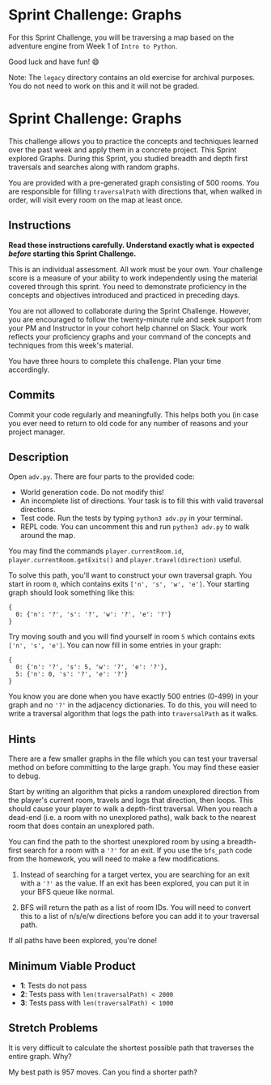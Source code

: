 # Sprint Challenge: Graphs


For this Sprint Challenge, you will be traversing a map based on the adventure engine from Week 1 of `Intro to Python`.

Good luck and have fun! :smile:

Note: The `legacy` directory contains an old exercise for archival purposes. You do not need to work on this and it will not be graded.

# Sprint Challenge: Graphs

This challenge allows you to practice the concepts and techniques learned over the past week and apply them in a concrete project. This Sprint explored Graphs. During this Sprint, you studied breadth and depth first traversals and searches along with random graphs.

You are provided with a pre-generated graph consisting of 500 rooms. You are responsible for filling `traversalPath` with directions that, when walked in order, will visit every room on the map at least once.

## Instructions

**Read these instructions carefully. Understand exactly what is expected _before_ starting this Sprint Challenge.**

This is an individual assessment. All work must be your own. Your challenge score is a measure of your ability to work independently using the material covered through this sprint. You need to demonstrate proficiency in the concepts and objectives introduced and practiced in preceding days.

You are not allowed to collaborate during the Sprint Challenge. However, you are encouraged to follow the twenty-minute rule and seek support from your PM and Instructor in your cohort help channel on Slack. Your work reflects your proficiency graphs and your command of the concepts and techniques from this week's material.

You have three hours to complete this challenge. Plan your time accordingly.

## Commits

Commit your code regularly and meaningfully. This helps both you (in case you ever need to return to old code for any number of reasons and your project manager.

## Description

Open `adv.py`. There are four parts to the provided code:

* World generation code. Do not modify this!
* An incomplete list of directions. Your task is to fill this with valid traversal directions.
* Test code. Run the tests by typing `python3 adv.py` in your terminal.
* REPL code. You can uncomment this and run `python3 adv.py` to walk around the map.


You may find the commands `player.currentRoom.id`, `player.currentRoom.getExits()` and `player.travel(direction)` useful.

To solve this path, you'll want to construct your own traversal graph. You start in room `0`, which contains exits `['n', 's', 'w', 'e']`. Your starting graph should look something like this:

```
{
  0: {'n': '?', 's': '?', 'w': '?', 'e': '?'}
}
```

Try moving south and you will find yourself in room `5` which contains exits `['n', 's', 'e']`. You can now fill in some entries in your graph:

```
{
  0: {'n': '?', 's': 5, 'w': '?', 'e': '?'},
  5: {'n': 0, 's': '?', 'e': '?'}
}
```

You know you are done when you have exactly 500 entries (0-499) in your graph and no `'?'` in the adjacency dictionaries. To do this, you will need to write a traversal algorithm that logs the path into `traversalPath` as it walks.

## Hints

There are a few smaller graphs in the file which you can test your traversal method on before committing to the large graph. You may find these easier to debug.

Start by writing an algorithm that picks a random unexplored direction from the player's current room, travels and logs that direction, then loops. This should cause your player to walk a depth-first traversal. When you reach a dead-end (i.e. a room with no unexplored paths), walk back to the nearest room that does contain an unexplored path.

You can find the path to the shortest unexplored room by using a breadth-first search for a room with a `'?'` for an exit. If you use the `bfs_path` code from the homework, you will need to make a few modifications.

1. Instead of searching for a target vertex, you are searching for an exit with a `'?'` as the value. If an exit has been explored, you can put it in your BFS queue like normal.

2. BFS will return the path as a list of room IDs. You will need to convert this to a list of n/s/e/w directions before you can add it to your traversal path.

If all paths have been explored, you're done!

## Minimum Viable Product

* __1__: Tests do not pass
* __2__: Tests pass with `len(traversalPath) < 2000`
* __3__: Tests pass with `len(traversalPath) < 1000`

## Stretch Problems

It is very difficult to calculate the shortest possible path that traverses the entire graph. Why?

My best path is 957 moves. Can you find a shorter path?
